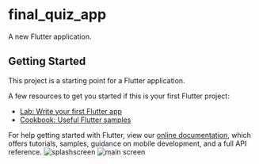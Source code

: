 # final_quiz_app

A new Flutter application.

## Getting Started

This project is a starting point for a Flutter application.

A few resources to get you started if this is your first Flutter project:

- [Lab: Write your first Flutter app](https://flutter.dev/docs/get-started/codelab)
- [Cookbook: Useful Flutter samples](https://flutter.dev/docs/cookbook)

For help getting started with Flutter, view our
[online documentation](https://flutter.dev/docs), which offers tutorials,
samples, guidance on mobile development, and a full API reference.
![splashscreen](https://user-images.githubusercontent.com/71509915/101178973-722ec380-366b-11eb-8861-255595d8de93.png)
![main screen](https://user-images.githubusercontent.com/71509915/101179125-aace9d00-366b-11eb-81de-753a2b464456.png)

